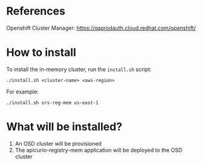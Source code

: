 # References
Openshift Cluster Manager:  https://qaprodauth.cloud.redhat.com/openshift/

# How to install
To install the in-memory cluster, run the `install.sh` script:

`./install.sh <cluster-name> <aws-region>`

For example:

`./install.sh srs-reg-mem us-east-1`

# What will be installed?
1. An OSD cluster will be provisioned
2. The apicurio-registry-mem application will be deployed to the OSD cluster
